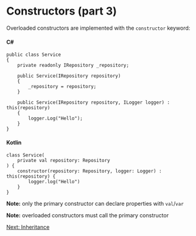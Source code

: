 # Constructors (part 3)
Overloaded constructors are implemented with the `constructor` keyword:

#### C#
```
public class Service
{
    private readonly IRepository _repository;

    public Service(IRepository repository)
    {
        _repository = repository;
	}

    public Service(IRepository repository, ILogger logger) : this(repository)
    {
        logger.Log("Hello");
	}
}
```

#### Kotlin
```
class Service(
    private val repository: Repository
) {
    constructor(repository: Repository, logger: Logger) : this(repository) {
        logger.log("Hello")
	}
}
```

**Note:** only the primary constructor can declare properties with `val`/`var`

**Note:** overloaded constructors must call the primary constructor

[Next: Inheritance](03-05-inheritance.md)
